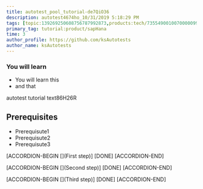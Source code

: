 ```yaml
---
title: autotest_pool_tutorial-de7QiO36
description: autotest4674ho_10/31/2019 5:18:29 PM
tags: [topic:139269250608756787992873,products:tech/73554900100700000996,tutorial:experience/advanced]
primary_tag: tutorial:product/sapHana
time: 3
author_profile: https://github.com/ksAutotests
author_name: ksAutotests
---
```

### You will learn
- You will learn this
- and that

autotest tutorial text86H26R

## Prerequisites
- Prerequisute1
- Prerequisute2
- Prerequisute3

[ACCORDION-BEGIN [](First step)]
[DONE]
[ACCORDION-END]

[ACCORDION-BEGIN [](Second step)]
[DONE]
[ACCORDION-END]

[ACCORDION-BEGIN [](Third step)]
[DONE]
[ACCORDION-END]

